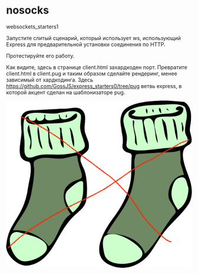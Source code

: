 # nosocks
websockets_starters1



Запустите слитый сценарий, который использует ws, использующий Express для предварительной установки соединения по HTTP.

Протестируйте его работу.

Как видите, здесь в странице client.html захардкоден порт. Превратите client.html в client.pug и таким образом сделайте рендеринг, менее зависимый от хардкодинга. Здесь https://github.com/GossJS/express_starters0/tree/pug ветвь express, в которой акцент сделан на шаблонизаторе pug.

![alt scheme](nosocks.png "Без носков")
